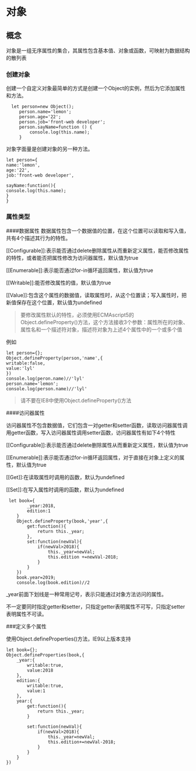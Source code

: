 # 对象

## 概念
对象是一组无序属性的集合，其属性包含基本值、对象或函数，可映射为数据结构的散列表

### 创建对象
创建一个自定义对象最简单的方式是创建一个Object的实例，然后为它添加属性和方法。
```
  let person=new Object();
     person.name='lemon';
     person.age='22';
     person.job='front-web developer';
     person.sayName=function () {
         console.log(this.name);
     }
```
对象字面量是创建对象的另一种方法。
```
let person={
name:'lemon',
age:'22',
job:'front-web developer',

sayName:function(){
console.log(this.name);
}
}
```

### 属性类型
####数据属性
数据属性包含一个数据值的位置，在这个位置可以读取和写入值，共有4个描述其行为的特性。

[[Configurable]]:表示能否通过delete删除属性从而重新定义属性，能否修改属性的特性，或者能否把属性修改为访问器属性，默认值为true

[[Enumerable]]:表示能否通过for-in循环返回属性，默认值为true

[[Writable]]:能否修改属性的值，默认值为true

[[Value]]:包含这个属性的数据值，读取属性时，从这个位置读；写入属性时，把新值保存在这个位置，默认值为undefined

>要修改属性默认的特性，必须使用ECMAscript5的Object.defineProperty()方法，这个方法接收3个参数：属性所在的对象、属性名和一个描述符对象，描述符对象为上述4个属性中的一个或多个值

例如
```
let person={};
Object.defineProperty(person,'name',{
writable:false,
value:'lyl'
})
console.log(peron.name)//'lyl'
person.name='lemon';
console.log(person.name)//'lyl'
```
>请不要在IE8中使用Object.defineProperty()方法

####访问器属性

访问器属性不包含数据值，它们包含一对getter和setter函数，读取访问器属性调用getter函数，写入访问器属性调用setter函数，访问器属性有如下4个特性

[[Configurable]]:表示能否通过delete删除属性从而重新定义属性，默认值为true

[[Enumerable]]:表示能否通过for-in循环返回属性，对于直接在对象上定义的属性，默认值为true

[[Get]]:在读取属性时调用的函数，默认为undefined

[[Set]]:在写入属性时调用的函数，默认为undefined

```
 let book={
        _year:2018,
        edition:1
    }
    Object.defineProperty(book,'year',{
        get:function(){
            return this._year;
        },
        set:function(newVal){
            if(newVal>2018){
                this._year=newVal;
                this.edition +=newVal-2018;
            }
        }
    })
    book.year=2019;
    console.log(book.edition)//2
```

_year前面下划线是一种常用记号，表示只能通过对象方法访问的属性。

不一定要同时指定getter和setter，只指定getter表明属性不可写，只指定setter表明属性不可读。

###定义多个属性

使用Object.defineProperties()方法，IE9以上版本支持
```$xslt
let book={};
Object.defineProperties(book,{
    _year:{
        writable:true,
        value:2018
    },
    edition:{
        writable:true,
        value:1
    },
    year:{
        get:function(){
            return this._year;
        }
        
        set:function(newVal){
            if(newVal>2018){
                this._year=newVal;
                this.edition+=newVal-2018;
            }
        }
    }
})
```


